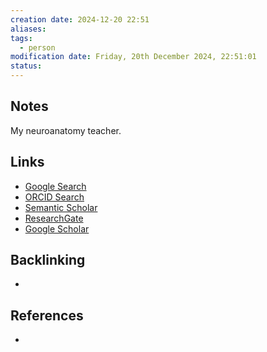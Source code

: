 ```yaml
---
creation date: 2024-12-20 22:51
aliases: 
tags:
  - person
modification date: Friday, 20th December 2024, 22:51:01
status:
---
```


## Notes
My neuroanatomy teacher.
## Links

- [Google Search](https://www.google.com/search?q=Lia+Pereira+Lucas+Neto)
- [ORCID Search](https://orcid.org/orcid-search/search?searchQuery=Lia%20Pereira%20Lucas%20Neto)
- [Semantic Scholar](https://www.semanticscholar.org/search?q=Lia%20Pereira%20Lucas%20Neto&sort=relevance)
- [ResearchGate](https://www.researchgate.net/search?q=Lia%20Pereira%20Lucas%20Neto)
- [Google Scholar](https://scholar.google.com/scholar?q=Lia+Pereira+Lucas+Neto)

## Backlinking
+ 

## References
+ 
